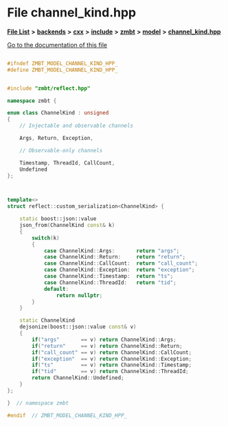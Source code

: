 

# File channel\_kind.hpp

[**File List**](files.md) **>** [**backends**](dir_e0e3bad64fbfd08934d555b945409197.md) **>** [**cxx**](dir_2a0640ff8f8d193383b3226ce9e70e40.md) **>** [**include**](dir_33cabc3ab2bb40d6ea24a24cae2f30b8.md) **>** [**zmbt**](dir_2115e3e51895e4107b806d6d2319263e.md) **>** [**model**](dir_b97e8e9bc83032fe6d4e26779db64c76.md) **>** [**channel\_kind.hpp**](channel__kind_8hpp.md)

[Go to the documentation of this file](channel__kind_8hpp.md)


```C++

#ifndef ZMBT_MODEL_CHANNEL_KIND_HPP_
#define ZMBT_MODEL_CHANNEL_KIND_HPP_


#include "zmbt/reflect.hpp"

namespace zmbt {

enum class ChannelKind : unsigned
{
    // Injectable and observable channels

    Args, Return, Exception,

    // Observable-only channels

    Timestamp, ThreadId, CallCount,
    Undefined
};



template<>
struct reflect::custom_serialization<ChannelKind> {

    static boost::json::value
    json_from(ChannelKind const& k)
    {
        switch(k)
        {
            case ChannelKind::Args:       return "args";
            case ChannelKind::Return:     return "return";
            case ChannelKind::CallCount:  return "call_count";
            case ChannelKind::Exception:  return "exception";
            case ChannelKind::Timestamp:  return "ts";
            case ChannelKind::ThreadId:   return "tid";
            default:
                return nullptr;
        }
    }

    static ChannelKind
    dejsonize(boost::json::value const& v)
    {
        if("args"       == v) return ChannelKind::Args;
        if("return"     == v) return ChannelKind::Return;
        if("call_count" == v) return ChannelKind::CallCount;
        if("exception"  == v) return ChannelKind::Exception;
        if("ts"         == v) return ChannelKind::Timestamp;
        if("tid"        == v) return ChannelKind::ThreadId;
        return ChannelKind::Undefined;
    }
};

}  // namespace zmbt

#endif  // ZMBT_MODEL_CHANNEL_KIND_HPP_
```


